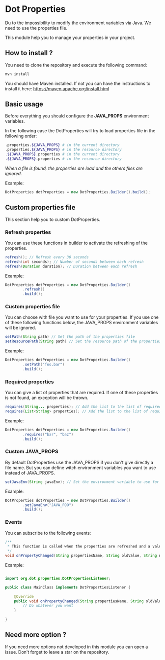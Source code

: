 # Dot Properties

Du to the impossibility to modify the environment variables via Java.
We need to use the properties file.

This module help you to manage your properties in your project.

## How to install ?

You need to clone the repository and execute the following command:
````bash
mvn install
````

You should have Maven installed. If not you can have the instructions to install it here: https://maven.apache.org/install.html

## Basic usage

Before everything you should configure the **JAVA_PROPS** environment variables.

In the following case the DotProperties will try to load properties file in the following order:

````bash
.properties.${JAVA_PROPS} # in the current directory
.properties.${JAVA_PROPS} # in the resource directory
.${JAVA_PROPS}.properties # in the current directory
.${JAVA_PROPS}.properties # in the resource directory
````

_When a file is found, the properties are load and the others files are ignored._

Example:
```java
DotProperties dotProperties = new DotProperties.Builder().build();
```

## Custom properties file

This section help you to custom DotProperties.

### Refresh properties

You can use these functions in builder to activate the refreshing of the properties.

````java
refresh(); // Refresh every 30 seconds
refresh(int seconds); // Number of seconds between each refresh
refresh(Duration duration); // Duration between each refresh
````

Example:
````java
DotProperties dotProperties = new DotProperties.Builder()
        .refresh()
        .build();
````

### Custom properties file

You can choose with file you want to use for your properties. If you use one of these following functions below, the JAVA_PROPS environment variables will be ignored.

````java
setPath(String path) // Set the path of the properties file
setResourcePath(String path) // Set the resource path of the properties file
````

Example:
````java
DotProperties dotProperties = new DotProperties.Builder()
        .setPath("foo.bar")
        .build();
````

### Required properties

You can give a list of properties that are required. If one of these properties is not found, an exception will be thrown.

````java
requires(String... properties); // Add the list to the list of required properties
requires(List<String> properties); // Add the list to the list of required properties
````

Example:
````java
DotProperties dotProperties = new DotProperties.Builder()
        .requires("bar", "baz")
        .build();
````

### Custom JAVA_PROPS

By default DotProperties use the JAVA_PROPS if you don't give directly a file name. But you can define witch environment variables you want to use instead of JAVA_PROPS.

````java
setJavaEnv(String javaEnv); // Set the environment variable to use for the properties file
````

Example:
````java
DotProperties dotProperties = new DotProperties.Builder()
        .setJavaEnv("JAVA_FOO")
        .build();
````

### Events

You can subscribe to the following events:
````java
/**
 * This function is called when the properties are refreshed and a value was updated.
 */
void onPropertyChanged(String propertiesName, String oldValue, String newValue);
````
Example:

````java

import org.dot.properties.DotPropertiesListener;

public class MainClass implements DotPropertiesListener {
    
    @Override
    public void onPropertyChanged(String propertiesName, String oldValue, String newValue) {
        // Do whatever you want
    }
    
}

````


## Need more option ?

If you need more options not developed in this module you can open a issue.
Don't forget to leave a star on the repository.